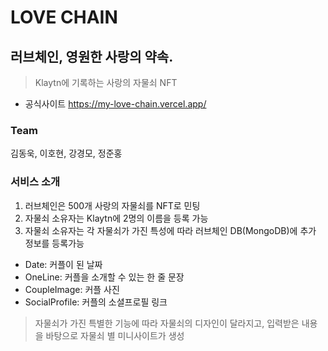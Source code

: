 # LOVE CHAIN

## 러브체인, 영원한 사랑의 약속.
> Klaytn에 기록하는 사랑의 자물쇠 NFT

* 공식사이트
https://my-love-chain.vercel.app/

### Team
김동욱, 이호현, 강경모, 정준홍

### 서비스 소개
1. 러브체인은 500개 사랑의 자물쇠를 NFT로 민팅
2. 자물쇠 소유자는 Klaytn에 2명의 이름을 등록 가능
3. 자물쇠 소유자는 각 자물쇠가 가진 특성에 따라 러브체인 DB(MongoDB)에 추가 정보를 등록가능
- Date: 커플이 된 날짜
- OneLine: 커플을 소개할 수 있는 한 줄 문장
- CoupleImage: 커플 사진
- SocialProfile: 커플의 소셜프로필 링크

> 자물쇠가 가진 특별한 기능에 따라 자물쇠의 디자인이 달라지고, 입력받은 내용을 바탕으로 자물쇠 별 미니사이트가 생성
